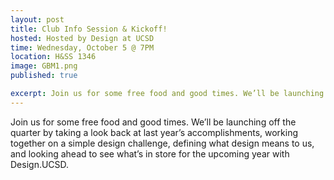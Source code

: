 ```yaml
---
layout: post
title: Club Info Session & Kickoff!
hosted: Hosted by Design at UCSD
time: Wednesday, October 5 @ 7PM
location: H&SS 1346
image: GBM1.png
published: true

excerpt: Join us for some free food and good times. We’ll be launching off the quarter by taking a look back at last year’s accomplishments, working together on a simple design challenge, defining what design means to us, and looking ahead to see what’s in store for the upcoming year with Design at UCSD. 
---
```

Join us for some free food and good times. We’ll be launching off the quarter by taking a look back at last year’s accomplishments, working together on a simple design challenge, defining what design means to us, and looking ahead to see what’s in store for the upcoming year with Design.UCSD. 